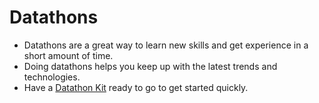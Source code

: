 # Datathons

- Datathons are a great way to learn new skills and get experience in a short amount of time.
- Doing datathons helps you keep up with the latest trends and technologies.
- Have a [Datathon Kit](https://github.com/davidgasquez/datathon-kit) ready to go to get started quickly.
